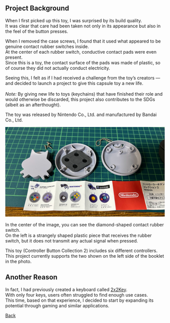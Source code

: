 ## Project Background

When I first picked up this toy, I was surprised by its build quality.  
It was clear that care had been taken not only in its appearance but also in the feel of the button presses.  

When I removed the case screws, I found that it used what appeared to be genuine contact rubber switches inside.  
At the center of each rubber switch, conductive contact pads were even present.  
Since this is a toy, the contact surface of the pads was made of plastic, so of course they did not actually conduct electricity.  

Seeing this, I felt as if I had received a challenge from the toy’s creators — and decided to launch a project to give this capsule toy a new life.  
<br>
*Note:* By giving new life to toys (keychains) that have finished their role and would otherwise be discarded, this project also contributes to the SDGs (albeit as an afterthought).

The toy was released by Nintendo Co., Ltd. and manufactured by Bandai Co., Ltd.

![Disassembly Image](../image/IMG_1976.jpg)

In the center of the image, you can see the diamond-shaped contact rubber switch.  
On the left is a strangely shaped plastic piece that receives the rubber switch, but it does not transmit any actual signal when pressed.

This toy (Controller Button Collection 2) includes six different controllers.  
This project currently supports the two shown on the left side of the booklet in the photo.

## Another Reason

In fact, I had previously created a keyboard called [2x2Key](https://www.facebook.com/2x2key/).  
With only four keys, users often struggled to find enough use cases.  
This time, based on that experience, I decided to start by expanding its potential through gaming and similar applications.

[Back](../README.en.md)
